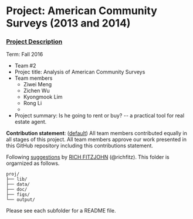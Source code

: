 # Project: American Community Surveys (2013 and 2014)
### [Project Description](doc/Project1_desc.md)

Term: Fall 2016

+ Team #2
+ Projec title: Analysis of American Community Surveys
+ Team members
	+ Ziwei Meng
	+ Zichen Wu
	+ Kyongmook Lim
	+ Rong Li
	+ 
+ Project summary: Is he going to rent or buy? -- a practical tool for real estate agent.
	
**Contribution statement**: ([default](doc/a_note_on_contributions.md)) All team members contributed equally in all stages of this project. All team members approve our work presented in this GitHub repository including this contributions statement. 

Following [suggestions](http://nicercode.github.io/blog/2013-04-05-projects/) by [RICH FITZJOHN](http://nicercode.github.io/about/#Team) (@richfitz). This folder is orgarnized as follows.

```
proj/
├── lib/
├── data/
├── doc/
├── figs/
└── output/
```

Please see each subfolder for a README file.


